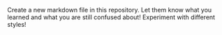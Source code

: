 Create a new markdown file in this repository. Let them know what you learned and what you are still confused about! Experiment with different styles!
